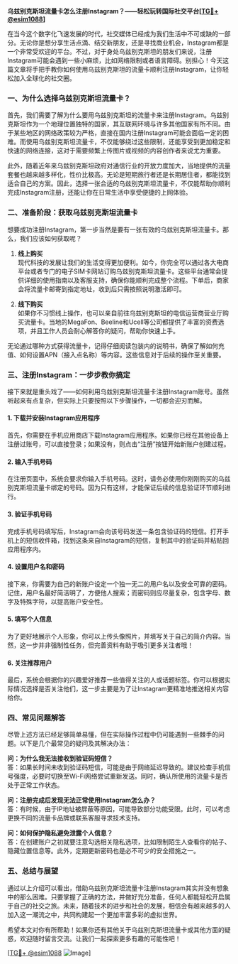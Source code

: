 **乌兹别克斯坦流量卡怎么注册Instagram？——轻松玩转国际社交平台[[TG💪+ @esim1088](https://t.me/s/esim1088)]**

在当今这个数字化飞速发展的时代，社交媒体已经成为我们生活中不可或缺的一部分。无论你是想分享生活点滴、结交新朋友，还是寻找商业机会，Instagram都是一个非常受欢迎的平台。不过，对于身处乌兹别克斯坦的朋友们来说，注册Instagram可能会遇到一些小麻烦，比如网络限制或者语言障碍。别担心！今天这篇文章将手把手教你如何使用乌兹别克斯坦的流量卡顺利注册Instagram，让你轻松加入全球化的社交圈。

### **一、为什么选择乌兹别克斯坦流量卡？**

首先，我们需要了解为什么要用乌兹别克斯坦的流量卡来注册Instagram。乌兹别克斯坦作为一个地理位置独特的国家，其互联网环境与许多其他国家有所不同。由于某些地区的网络政策较为严格，直接在国内注册Instagram可能会面临一定的困难。而使用乌兹别克斯坦流量卡，不仅能够绕过这些限制，还能享受到更加稳定和快速的网络连接，这对于需要频繁上传图片或视频的内容创作者来说尤为重要。

此外，随着近年来乌兹别克斯坦政府对通信行业的开放力度加大，当地提供的流量套餐也越来越多样化，性价比极高。无论是短期旅行者还是长期居住者，都能找到适合自己的方案。因此，选择一张合适的乌兹别克斯坦流量卡，不仅能帮助你顺利完成Instagram注册，还能让你在日常生活中享受便捷的上网体验。

### **二、准备阶段：获取乌兹别克斯坦流量卡**

想要成功注册Instagram，第一步当然是要有一张有效的乌兹别克斯坦流量卡。那么，我们应该如何获取呢？

1. **线上购买**  
   现代科技的发展让我们的生活变得更加便利。如今，你完全可以通过各大电商平台或者专门的电子SIM卡网站订购乌兹别克斯坦流量卡。这些平台通常会提供详细的使用指南以及客服支持，确保你能顺利完成整个流程。下单后，商家会将流量卡邮寄到指定地址，收到后只需按照说明激活即可。

2. **线下购买**  
   如果你不习惯线上操作，也可以亲自前往乌兹别克斯坦的电信运营商营业厅购买流量卡。当地的MegaFon、Beeline和Ucell等公司都提供了丰富的资费选项，并且工作人员会耐心解答你的疑问，帮助你快速上手。

无论通过哪种方式获得流量卡，记得仔细阅读包装内的说明书，确保了解如何充值、如何设置APN（接入点名称）等内容。这些信息对于后续的操作至关重要。

### **三、注册Instagram：一步步教你搞定**

接下来就是重头戏了——如何利用乌兹别克斯坦流量卡注册Instagram账号。虽然听起来有点复杂，但实际上只要按照以下步骤操作，一切都会迎刃而解。

#### **1. 下载并安装Instagram应用程序**
首先，你需要在手机应用商店下载Instagram应用程序。如果你已经在其他设备上注册过账号，可以直接登录；如果没有，则点击“注册”按钮开始新账户创建过程。

#### **2. 输入手机号码**
在注册页面中，系统会要求你输入手机号码。这时，请务必使用你刚刚购买的乌兹别克斯坦流量卡绑定的号码。因为只有这样，才能保证后续的信息验证环节顺利进行。

#### **3. 验证手机号码**
完成手机号码填写后，Instagram会向该号码发送一条包含验证码的短信。打开手机上的短信收件箱，找到这条来自Instagram的短信，复制其中的验证码并粘贴回应用程序内。

#### **4. 设置用户名和密码**
接下来，你需要为自己的新账户设定一个独一无二的用户名以及安全可靠的密码。记住，用户名最好简洁明了，方便他人搜索；而密码则应尽量复杂，包含字母、数字及特殊字符，以提高账户安全性。

#### **5. 填写个人信息**
为了更好地展示个人形象，你可以上传头像照片，并填写关于自己的简介内容。当然，这一步并非强制性任务，但完善资料有助于吸引更多关注者哦！

#### **6. 关注推荐用户**
最后，系统会根据你的兴趣爱好推荐一些值得关注的人或话题标签。你可以根据实际情况选择是否关注他们，这一步主要是为了让Instagram更精准地推送相关内容给你。

### **四、常见问题解答**

尽管上述方法已经足够简单易懂，但在实际操作过程中仍可能遇到一些棘手的问题。以下是几个最常见的疑问及其解决办法：

**问：为什么我无法接收到验证码短信？**  
答：如果长时间未收到验证码短信，可能是由于网络延迟导致的。建议检查手机信号强度，必要时切换至Wi-Fi网络尝试重新发送。同时，确认所使用的流量卡是否处于正常工作状态。

**问：注册完成后发现无法正常使用Instagram怎么办？**  
答：有时候，由于IP地址被屏蔽等原因，可能导致部分功能受限。此时，可以考虑更换不同的流量卡品牌或联系客服寻求技术支持。

**问：如何保护隐私避免泄露个人信息？**  
答：在创建账户之初就要注意勾选相关隐私选项，比如限制陌生人查看你的帖子、隐藏位置信息等。此外，定期更新密码也是必不可少的安全措施之一。

### **五、总结与展望**

通过以上介绍可以看出，借助乌兹别克斯坦流量卡注册Instagram其实并没有想象中的那么困难。只要掌握了正确的方法，并做好充分准备，任何人都能轻松开启属于自己的社交之旅。未来，随着技术的进步和社会的发展，相信会有越来越多的人加入这一潮流之中，共同构建起一个更加丰富多彩的虚拟世界。

希望本文对你有所帮助！如果你还有其他关于乌兹别克斯坦流量卡或其他方面的疑惑，欢迎随时留言交流。让我们一起探索更多有趣的可能性吧！

[[TG💪+ @esim1088](https://t.me/s/esim1088) ![Image](https://i.postimg.cc/4NQfJmqS/Snipaste-2025-05-13-00-14-12.png)]